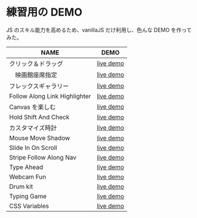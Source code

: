 # 練習用の DEMO

JS のスキル能力を高めるため、vanillaJS だけ利用し、色んな DEMO を作ってみた。

| NAME                          | DEMO                                                                                             |
| ----------------------------- | ------------------------------------------------------------------------------------------------ |
| クリック＆ドラッグ            | [live demo](https://kakigakki.github.io/vanillaJS-demo/Click%20and%20Drag)                       |
| 　映画館座席指定              | [live demo](https://kakigakki.github.io/vanillaJS-demo/movie%20seats)                            |
| フレックスギャラリー          | [live demo](https://kakigakki.github.io/vanillaJS-demo/Flex%20Panel%20Gallery/)                  |
| Follow Along Link Highlighter | [live demo](https://kakigakki.github.io/vanillaJS-demo/Follow%20Along%20Link%20Highlighter/)     |
| Canvas を楽しむ               | [live demo](https://kakigakki.github.io/vanillaJS-demo/Fun%20with%20HTML5%20Canvas/)             |
| Hold Shift And Check          | [live demo](https://kakigakki.github.io/vanillaJS-demo/Hold%20Shift%20and%20Check%20Checkboxes/) |
| カスタマイズ時計              | [live demo](https://kakigakki.github.io/vanillaJS-demo/JS%20+%20CSS%20Clock/)                    |
| Mouse Move Shadow             | [live demo](https://kakigakki.github.io/vanillaJS-demo/Mouse%20Move%20Shadow/)                   |
| Slide In On Scroll            | [live demo](https://kakigakki.github.io/vanillaJS-demo/Slide%20in%20on%20Scroll/)                |
| Stripe Follow Along Nav       | [live demo](https://kakigakki.github.io/vanillaJS-demo/Stripe%20Follow%20Along%20Nav/)           |
| Type Ahead                    | [live demo](https://kakigakki.github.io/vanillaJS-demo/Type%20Ahead/)                            |
| Webcam Fun                    | [live demo](https://kakigakki.github.io/vanillaJS-demo/Webcam%20Fun/)                            |
| Drum kit                      | [live demo](https://kakigakki.github.io/vanillaJS-demo/drum%20kit/)                              |
| Typing Game                   | [live demo](https://kakigakki.github.io/vanillaJS-demo/typing%20game/)                           |
| CSS Variables                 | [live demo](https://kakigakki.github.io/vanillaJS-demo/CSS%20Variables/)                         |
